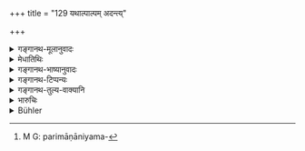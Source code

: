 +++
title = "129 यथाल्पाल्पम् अदन्त्य्"

+++

<details><summary>गङ्गानथ-मूलानुवादः</summary>

After due investigation the King shall always levy taxes in his kingdom in such a way that he himself and the man who carries on the business shall both receive their reward.—(129)
</details>

<details><summary>मेधातिथिः</summary>

एतद् एवाह । **कर्मणां कर्ता** वाणिजकः **राजा च** **फलेन युज्येत** **तथा करान् कल्पयेत्** । न परिमाणनियमकारणम्[^१५३] अस्ति । यत्र महान् लाभस् तत्राधिकम् अप्य् उक्तपरिमाणातिक्रमेण ग्रहीतव्यम् ॥ ७.१२९ ॥


[^१५३]:
     M G: parimāṇāniyama-
</details>

<details><summary>गङ्गानथ-भाष्यानुवादः</summary>

The order of verses 128 and 129 of Medhātithi is reversed in the other commentaries and hence by Buhler and Burnell.

‘*The person engaged in business*’—the trader—‘*and* *the king*’—may receive their reward;—in such way should the taxes be levied; and there is no ground for fixing the amount of the tax; in fact where the profit made has been large, the King should charge heavier taxes—even exceeding the proportion fixed.—(129)
</details>

<details><summary>गङ्गानथ-टिप्पन्यः</summary>

This verse is quoted in *Parāśaramādhava* (Ācāra, p. 404);—and in
*Vīramitrodaya* (Rājanīti, p. 260), which adds the following
explanation:—The king should impose taxes in such a manner that he himself gets some reward for what he does in the shape of seeming safety to life and property, and also the transactors of business—the cultivator, the trader and others—idso obtain a fair return for the work that they do, in the shape of tilling the soil, trading and so forth;—again on p. 264, to the effect that the taxes may be enhanced or reduced in consideration of the loss or gain actually accruing to the people concerned.
</details>

<details><summary>गङ्गानथ-तुल्य-वाक्यानि</summary>

**(verses 7.128-129)  
**

See Comparative notes for [Verse 7.128].
</details>

<details><summary>भारुचिः</summary>

करादानविधिस्तुत्यर्थो दृष्टान्तश्लोकः ॥ ७.१२९ ॥
</details>

<details><summary>Bühler</summary>

129	As the leech, the calf, and the bee take their food little by little, even so must the king draw from his realm moderate annual taxes.
</details>
